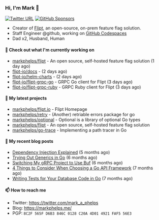 ### Hi, I'm Mark 👋

[![Twitter URL](https://img.shields.io/twitter/url?label=Follow%20Me&url=https%3A%2F%2Ftwitter.com%2Fmark_a_phelps)](https://twitter.com/mark_a_phelps)
[![GitHub Sponsors](https://img.shields.io/github/sponsors/markphelps?logo=github&style=social)](https://github.com/sponsors/markphelps)

* Creator of [Flipt](https://github.com/markphelps/flipt), an open-source, on-prem feature flag solution.
* Staff Engineer @github, working on [GitHub Codespaces](https://github.com/features/codespaces)
* Dad x2, Husband, Human

#### 👷 Check out what I'm currently working on

- [markphelps/flipt](https://github.com/markphelps/flipt) - An open source, self-hosted feature flag solution (1 day ago)
- [flipt-io/docs](https://github.com/flipt-io/docs) -  (2 days ago)
- [flipt-io/helm-charts](https://github.com/flipt-io/helm-charts) -  (2 days ago)
- [flipt-io/flipt-grpc-go](https://github.com/flipt-io/flipt-grpc-go) - GRPC Go client for Flipt (3 days ago)
- [flipt-io/flipt-grpc-ruby](https://github.com/flipt-io/flipt-grpc-ruby) - GRPC Ruby client for Flipt (3 days ago)

#### 🌱 My latest projects

- [markphelps/flipt.io](https://github.com/markphelps/flipt.io) - Flipt Homepage
- [markphelps/retry](https://github.com/markphelps/retry) - (Another) retriable errors package for go
- [markphelps/optional](https://github.com/markphelps/optional) - Optional is a library of optional Go types
- [markphelps/flipt](https://github.com/markphelps/flipt) - An open source, self-hosted feature flag solution
- [markphelps/go-trace](https://github.com/markphelps/go-trace) - Implementing a path tracer in Go

#### 📜 My recent blog posts

- [Dependency Injection Explained](https://markphelps.me/posts/dependency-injection-explained/) (5 months ago)
- [Trying Out Generics in Go](https://markphelps.me/posts/trying-out-generics-in-go/) (6 months ago)
- [Switching My gRPC Project to Use Buf](https://markphelps.me/posts/switching-my-grpc-project-to-use-buf/) (6 months ago)
- [4 Things to Consider When Choosing a Go API Framework](https://markphelps.me/posts/4-things-to-consider-when-choosing-a-go-api-framework/) (7 months ago)
- [Writing Tests for Your Database Code in Go](https://markphelps.me/posts/writing-tests-for-your-database-code-in-go/) (7 months ago)

#### 📫 How to reach me

- Twitter: https://twitter.com/mark_a_phelps
- Blog: https://markphelps.me/
- PGP: `8C2F 565F D6B3 846C 0128 C20A 4D01 4921 FAF5 56E3`
